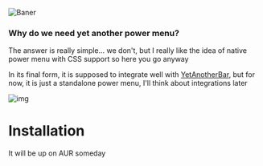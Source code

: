 ![Baner](https://i.imgur.com/WQnoAxC.png)

### Why do we need yet another power menu?
The answer is really simple... we don't,
but I really like the idea of native power menu with CSS support so here you go anyway

In its final form, it is supposed to integrate well with [YetAnotherBar](https://github.com/PolyMeilex/YetAnotherBar), but for now, it is just a standalone power menu, I'll think about integrations later

![img](https://i.imgur.com/888a0Pf.jpg)

# Installation
It will be up on AUR someday
